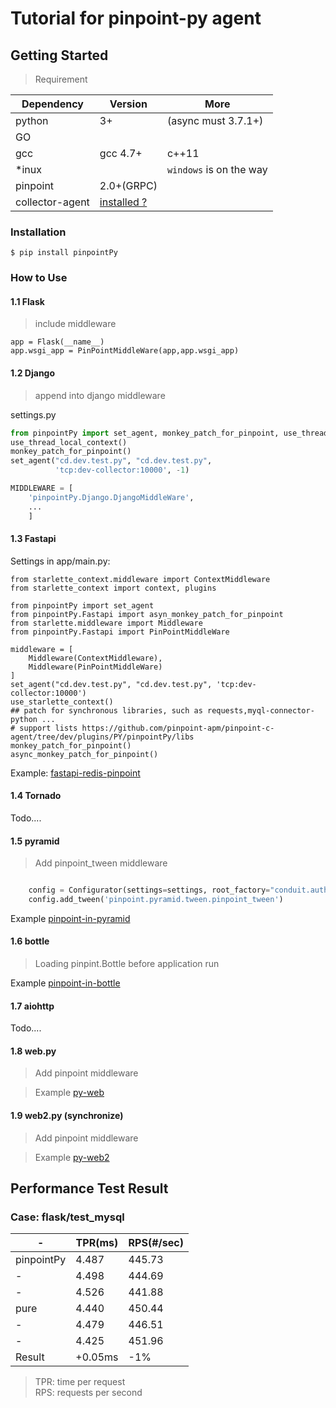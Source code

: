 ﻿# Tutorial for pinpoint-py agent

## Getting Started

> Requirement

Dependency| Version| More
---|----|---
python |3+ | (async must 3.7.1+)
GO | | 
gcc|gcc 4.7+| c++11
*inux|  | `windows` is on the way
pinpoint| 2.0+(GRPC)|
collector-agent| [installed ?](../collector-agent/readme.md)

### Installation

```shell
$ pip install pinpointPy
```

### How to Use


#### 1.1 Flask

> include middleware

```
app = Flask(__name__)
app.wsgi_app = PinPointMiddleWare(app,app.wsgi_app)
```

#### 1.2 Django

> append into django middleware


settings.py

```python
from pinpointPy import set_agent, monkey_patch_for_pinpoint, use_thread_local_context
use_thread_local_context()
monkey_patch_for_pinpoint()
set_agent("cd.dev.test.py", "cd.dev.test.py",
          'tcp:dev-collector:10000', -1)

MIDDLEWARE = [
    'pinpointPy.Django.DjangoMiddleWare',
    ...
    ]

```
#### 1.3 Fastapi
Settings in app/main.py:
```
from starlette_context.middleware import ContextMiddleware
from starlette_context import context, plugins

from pinpointPy import set_agent
from pinpointPy.Fastapi import asyn_monkey_patch_for_pinpoint
from starlette.middleware import Middleware
from pinpointPy.Fastapi import PinPointMiddleWare

middleware = [
    Middleware(ContextMiddleware),
    Middleware(PinPointMiddleWare)
]
set_agent("cd.dev.test.py", "cd.dev.test.py", 'tcp:dev-collector:10000')
use_starlette_context()
## patch for synchronous libraries, such as requests,myql-connector-python ...
# support lists https://github.com/pinpoint-apm/pinpoint-c-agent/tree/dev/plugins/PY/pinpointPy/libs
monkey_patch_for_pinpoint()
async_monkey_patch_for_pinpoint()
```
Example: [fastapi-redis-pinpoint](https://github.com/EyelynSu/fastapi-redis-pinpoint)

#### 1.4 Tornado

Todo....

#### 1.5 pyramid

> Add pinpoint_tween middleware

```python

    config = Configurator(settings=settings, root_factory="conduit.auth.RootFactory")
    config.add_tween('pinpoint.pyramid.tween.pinpoint_tween')

```

Example [pinpoint-in-pyramid](https://github.com/eeliu/pinpoint-in-pyramid)

#### 1.6 bottle

> Loading pinpint.Bottle before application run

Example [pinpoint-in-bottle](https://github.com/eeliu/pinpoint-in-bottle)

#### 1.7 aiohttp

Todo....

#### 1.8 web.py

> Add pinpoint middleware

> Example [py-web](https://github.com/eeliu/pinpoint-in-pyweb)


#### 1.9 web2.py (synchronize)

> Add pinpoint middleware

> Example [py-web2](https://github.com/eeliu/pinpoint-in-pyweb2)


## Performance Test Result

### Case: flask/test_mysql

-|TPR(ms)|RPS(#/sec)
----|-----|----
pinpointPy|4.487|445.73|
-|4.498 |444.69
-|4.526 |441.88
pure|4.440|450.44
-|4.479|446.51
-|4.425|451.96
Result|+0.05ms|-1%

> TPR: time per request         
> RPS: requests per second
